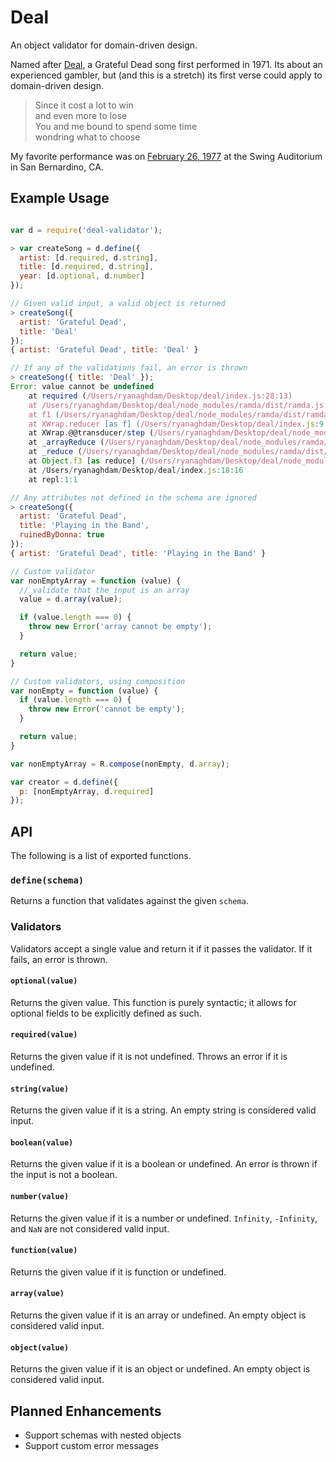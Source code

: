 Deal
====

An object validator for domain-driven design.

Named after [Deal][annotated], a Grateful Dead song first performed in 1971.
Its about an experienced gambler, but (and this is a stretch) its first verse
could apply to domain-driven design.

> Since it cost a lot to win  
> and even more to lose  
> You and me bound to spend some time  
> wondring what to choose

My favorite performance was on [February 26, 1977][1977-02-26] at the Swing
Auditorium in San Bernardino, CA.

[annotated]: http://artsites.ucsc.edu/GDead/agdl/deal.html
[1977-02-26]: https://archive.org/details/gd77-02-26.sbd.alphadog.9752.sbeok.shnf


Example Usage
-------------

```javascript

var d = require('deal-validator');

> var createSong = d.define({
  artist: [d.required, d.string],
  title: [d.required, d.string],
  year: [d.optional, d.number]
});

// Given valid input, a valid object is returned
> createSong({
  artist: 'Grateful Dead',
  title: 'Deal'
});
{ artist: 'Grateful Dead', title: 'Deal' }

// If any of the validations fail, an error is thrown
> createSong({ title: 'Deal' });
Error: value cannot be undefined
    at required (/Users/ryanaghdam/Desktop/deal/index.js:28:13)
    at /Users/ryanaghdam/Desktop/deal/node_modules/ramda/dist/ramda.js:6122:33
    at f1 (/Users/ryanaghdam/Desktop/deal/node_modules/ramda/dist/ramda.js:166:27)
    at XWrap.reducer [as f] (/Users/ryanaghdam/Desktop/deal/index.js:9:45)
    at XWrap.@@transducer/step (/Users/ryanaghdam/Desktop/deal/node_modules/ramda/dist/ramda.js:701:25)
    at _arrayReduce (/Users/ryanaghdam/Desktop/deal/node_modules/ramda/dist/ramda.js:4148:46)
    at _reduce (/Users/ryanaghdam/Desktop/deal/node_modules/ramda/dist/ramda.js:4178:24)
    at Object.f3 [as reduce] (/Users/ryanaghdam/Desktop/deal/node_modules/ramda/dist/ramda.js:266:24)
    at /Users/ryanaghdam/Desktop/deal/index.js:18:16
    at repl:1:1

// Any attributes not defined in the schema are ignored
> createSong({
  artist: 'Grateful Dead',
  title: 'Playing in the Band',
  ruinedByDonna: true
});
{ artist: 'Grateful Dead', title: 'Playing in the Band' }

// Custom validator
var nonEmptyArray = function (value) {
  // validate that the input is an array
  value = d.array(value);

  if (value.length === 0) {
    throw new Error('array cannot be empty');
  }

  return value;
}

// Custom validators, using composition
var nonEmpty = function (value) {
  if (value.length === 0) {
    throw new Error('cannot be empty');
  }

  return value;
}

var nonEmptyArray = R.compose(nonEmpty, d.array);

var creator = d.define({
  p: [nonEmptyArray, d.required]
});
```


API
---

The following is a list of exported functions.

### `define(schema)`

Returns a function that validates against the given `schema`.

### Validators

Validators accept a single value and return it if it passes the validator.  If
it fails, an error is thrown.

#### `optional(value)`

Returns the given value.  This function is purely syntactic; it allows for
optional fields to be explicitly defined as such.

#### `required(value)`

Returns the given value if it is not undefined.  Throws an error if it is
undefined.

#### `string(value)`

Returns the given value if it is a string.  An empty string is considered valid
input.

#### `boolean(value)`

Returns the given value if it is a boolean or undefined.  An error is thrown
if the input is not a boolean.

#### `number(value)`

Returns the given value if it is a number or undefined.  `Infinity`,
`-Infinity`, and `NaN` are not considered valid input.

#### `function(value)`

Returns the given value if it is function or undefined.

#### `array(value)`

Returns the given value if it is an array or undefined.  An empty object is
considered valid input.

#### `object(value)`

Returns the given value if it is an object or undefined.  An empty object is
considered valid input.

Planned Enhancements
--------------------

- Support schemas with nested objects
- Support custom error messages
